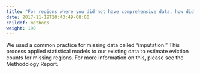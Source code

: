 ```yaml
---
title: "For regions where you did not have comprehensive data, how did you estimate the eviction rate?"
date: 2017-11-19T20:43:49-08:00
childof: methods
weight: 190
---
```

We used a common practice for missing data called “imputation.” This process applied statistical models to our existing data to estimate eviction counts for missing regions. For more information on this, please see the Methodology Report.